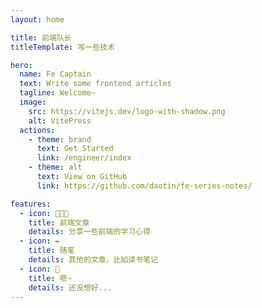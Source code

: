 ```yaml
---
layout: home

title: 前端队长
titleTemplate: 写一些技术

hero:
  name: Fe Captain
  text: Write some frontend articles
  tagline: Welcome~
  image:
    src: https://vitejs.dev/logo-with-shadow.png
    alt: VitePress
  actions:
    - theme: brand
      text: Get Started
      link: /engineer/index
    - theme: alt
      text: View on GitHub
      link: https://github.com/daotin/fe-series-notes/

features:
  - icon: 👨🏻‍💻
    title: 前端文章
    details: 分享一些前端的学习心得
  - icon: ✒️
    title: 随笔
    details: 其他的文章，比如读书笔记
  - icon: 👀
    title: 嗯~
    details: 还没想好...
---
```


<style lang="less">

  h1.name span {
    background: -webkit-linear-gradient(315deg,#42d392 25%,#647eff) !important;
    -webkit-background-clip: text !important;
    -webkit-text-fill-color: transparent !important;
  }

  .image-container image {
    /* filter: drop-shadow(30px 10px 40px #4444dd); */
  }

  .image-bg {
    background-image: -webkit-linear-gradient( -45deg, #bd34fe 50%, #47caff 50%) !important;
    filter: blur(72px) !important;
    transform: translate(-50%,-50%) !important;
  }
</style>
